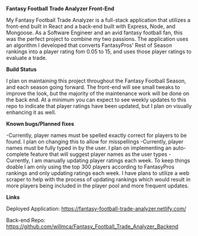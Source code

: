 **Fantasy Football Trade Analyzer Front-End**

My Fantasy Football Trade Analyzer is a full-stack application that utilizes a front-end built in React and a back-end built with Express, Node, and Mongoose. As a Software Engineer and an avid fantasy football fan, this was the perfect project to combine my two passions. The application uses an algorithm I developed that converts FantasyPros' Rest of Season rankings into a player rating fom 0.05 to 15, and uses those player ratings to evaluate a trade.

**Build Status**

I plan on maintaining this project throughout the Fantasy Football Season, and each season going forward. The front-end will see small tweaks to improve the look, but the majority of the maintenance work will be done on the back end. At a minimum you can expect to see weekly updates to this repo to indicate that player ratings have been updated, but I plan on visually enhancing it as well.

**Known bugs/Planned fixes**

-Currently, player names must be spelled exactly correct for players to be found. I plan on changing this to allow for misspellings
-Currently, player names must be fully typed in by the user. I plan on implementing an auto-complete feature that will suggest player names as the user types
-Currently, I am manually updating player ratings each week. To keep things doable I am only using the top 300 players according to FantasyPros rankings and only updating ratings each week. I have plans to utilize a web scraper to help with the process of updating rankings which would result in more players being included in the player pool and more frequent updates.

**Links**

Deployed Application: https://fantasy-football-trade-analyzer.netlify.com/

Back-end Repo: https://github.com/willmca/Fantasy_Football_Trade_Analyzer_Backend
